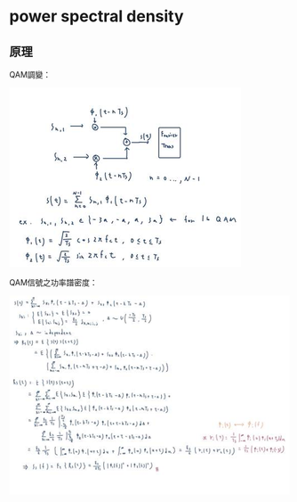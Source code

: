 # power spectral density

## 原理

QAM調變：

![img](img/clip_image002.jpg)

QAM信號之功率譜密度：

![img](img/clip_image002-1734102417342-2.jpg)

